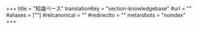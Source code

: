 +++
title = "知識ベース"
translationKey = "section-knowledgebase"
#url = ""
#aliases = [""]
#relcanonical = ""
#redirectto = ""
metarobots = "noindex"
+++
